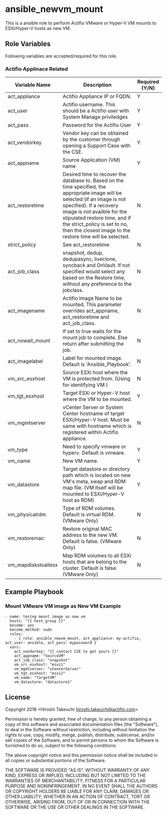 ansible_newvm_mount
======================

This is a ansible role to perform Actifio VMware or Hyper-V VM mounts to ESXi/Hyper-V hosts as new VM.

Role Variables
--------------

Following variables are accepted/required for this role. 

### Actifio Applinace Related 

| Variable Name    | Description | Required (Y/N) |
|------------------|---|---|
| act_appliance    | Actifio Appliance IP or FQDN. | Y               |
| act_user         | Actifio username. This should be a Actifio user with System Manage priviledges | Y
| act_pass         | Password for the Actifio User | Y
| act_vendorkey    | Vendor key can be obtained by the customer through opening a Support Case with the CSE. | Y
| act_appname 	   | Source Application (VM) name | Y
| act_restoretime  | Desired time to recover the database to. Based on the time specified, the appropriate image will be selected (if an image is not specified). If a recovery image is not availble for the stipulated restore time, and if the strict_policy is set to no, then the closest image to the restore time will be selected. | N
| strict_policy    | See act_restoretime | N
| act_job_class    | snapshot, dedup, dedupasync, liveclone, syncback and OnVault. If not specified would select any based on the Restore time, without any preference to the jobclass. | N
| act_imagename    | Actifio Image Name to be mounted. This parameter overrides act_appname, act_restoretime and act_job_class. | N 
| act_nowait_mount  | If set to true waits for the mount job to complete. Else return after submitting the job. | N
| act_imagelabel   | Label for mounted image. Default is 'Ansible_Playbook'. | N
| vm_src_esxhost 	   | Source ESXi host where the VM is protected from. (Using for identifying VM ) | N
| vm_tgt_esxhost 	   | Target ESXi or Hyper-V host where the VM to be mounted. | Y
| vm_mgmtserver    | vCenter Server or System Center hostname of target ESXi/Hyper-V host. Must be same with hostname which is registered within Actifio appliance. | N
| vm_type          | Need to specify vmware or hyperv. Default is vmware. | Y
| vm_name	   | New VM name. | Y
| vm_datastore	   | Target datastore or directory path which is located on new VM's meta, swap and RDM map file. (VM itself will be mounted to ESXi/Hyper-V host as RDM) | Y
| vm_physicalrdm   | Type of RDM volumes. Default is virtual RDM. (VMware Only)| N
| vm_restoremac:   | Restore original MAC address to the new VM. Default is false. (VMware Only) | N
| vm_mapdiskstoallesx      | Map RDM volumes to all ESXi hosts that are belong to the cluster. Default is false. (VMware Only) | N


Example Playbook
----------------

### Mount VMware VM image as New VM Example

```
- name: testng mount image as new vm
  hosts: "{{ host_group }}"
  become: yes
  become_method: sudo
  roles:
    - { role: ansible_newvm_mount, act_appliance: my-actifio, act_user: ansible, act_pass: mypassword }
  vars:
    act_vendorkey: "{{ contact CSE to get yours }}"
    act_appname: "SourceVM"
    act_job_class: "snapshot"
    vm_src_esxhost: "esxi1"
    vm_mgmtserver: "vCenterServer"
    vm_tgt_esxhost: "esxi2"
    vm_name: "TargetVM"
    vm_datastore: "datastore1"

```


License
-------

Copyright 2018 <Hiroshi Takeuchi hiroshi.takeuchi@actifio.com>

Permission is hereby granted, free of charge, to any person obtaining a copy of this software and associated documentation files (the "Software"), to deal in the Software without restriction, including without limitation the rights to use, copy, modify, merge, publish, distribute, sublicense, and/or sell copies of the Software, and to permit persons to whom the Software is furnished to do so, subject to the following conditions:

The above copyright notice and this permission notice shall be included in all copies or substantial portions of the Software.

THE SOFTWARE IS PROVIDED "AS IS", WITHOUT WARRANTY OF ANY KIND, EXPRESS OR IMPLIED, INCLUDING BUT NOT LIMITED TO THE WARRANTIES OF MERCHANTABILITY, FITNESS FOR A PARTICULAR PURPOSE AND NONINFRINGEMENT. IN NO EVENT SHALL THE AUTHORS OR COPYRIGHT HOLDERS BE LIABLE FOR ANY CLAIM, DAMAGES OR OTHER LIABILITY, WHETHER IN AN ACTION OF CONTRACT, TORT OR OTHERWISE, ARISING FROM, OUT OF OR IN CONNECTION WITH THE SOFTWARE OR THE USE OR OTHER DEALINGS IN THE SOFTWARE.
